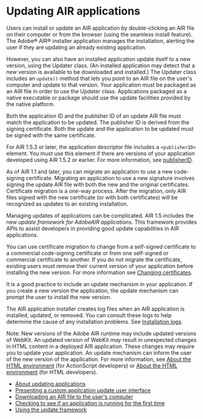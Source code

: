 # Updating AIR applications

Users can install or update an AIR application by double-clicking an AIR file on
their computer or from the browser (using the seamless install feature). The
Adobe® AIR® installer application manages the installation, alerting the user if
they are updating an already existing application.

However, you can also have an installed application update itself to a new
version, using the Updater class. (An installed application may detect that a
new version is available to be downloaded and installed.) The Updater class
includes an `update()` method that lets you point to an AIR file on the user's
computer and update to that version. Your application must be packaged as an AIR
file in order to use the Updater class. Applications packaged as a native
executable or package should use the update facilities provided by the native
platform.

Both the application ID and the publisher ID of an update AIR file must match
the application to be updated. The publisher ID is derived from the signing
certificate. Both the update and the application to be updated must be signed
with the same certificate.

For AIR 1.5.3 or later, the application descriptor file includes a
`<publisherID>` element. You must use this element if there are versions of your
application developed using AIR 1.5.2 or earlier. For more information, see
[publisherID](WS901d38e593cd1bac1e63e3d12939cc14ab-8000.html).

As of AIR 1.1 and later, you can migrate an application to use a new
code-signing certificate. Migrating an application to use a new signature
involves signing the update AIR file with both the new and the original
certificates. Certificate migration is a one-way process. After the migration,
only AIR files signed with the new certificate (or with both certificates) will
be recognized as updates to an existing installation.

Managing updates of applications can be complicated. AIR 1.5 includes the new
_update framework for AdobeAIR applications_. This framework provides APIs to
assist developers in providing good update capabilities in AIR applications.

You can use certificate migration to change from a self-signed certificate to a
commercial code-signing certificate or from one self-signed or commercial
certificate to another. If you do not migrate the certificate, existing users
must remove their current version of your application before installing the new
version. For more information see
[Changing certificates](WSFAB6E5EB-316A-42b0-81A3-0BC232ACD99A.html).

It is a good practice to include an update mechanism in your application. If you
create a new version the application, the update mechanism can prompt the user
to install the new version.

The AIR application installer creates log files when an AIR application is
installed, updated, or removed. You can consult these logs to help determine the
cause of any installation problems. See
[Installation logs](https://web.archive.org/web/20150520002006/http://kb2.adobe.com/cps/839/cpsid_83989.html).

Note: New versions of the Adobe AIR runtime may include updated versions of
WebKit. An updated version of WebKit _may_ result in unexpected changes in HTML
content in a deployed AIR application. These changes may require you to update
your application. An update mechanism can inform the user of the new version of
the application. For more information, see
[About the HTML environment](https://web.archive.org/web/20150414032840/http://help.adobe.com/en_US/as3/dev/WS5b3ccc516d4fbf351e63e3d118666ade46-7fb1.html)
(for ActionScript developers) or
[About the HTML environment](https://web.archive.org/web/20150414032840/http://help.adobe.com/en_US/air/html/dev/WS5b3ccc516d4fbf351e63e3d118666ade46-7fb1.html)
(for HTML developers).

- [About updating applications](WS5b3ccc516d4fbf351e63e3d118666ade46-7c57.html)
- [Presenting a custom application update user interface](WS5b3ccc516d4fbf351e63e3d118666ade46-7ccd.html)
- [Downloading an AIR file to the user's computer](WS5b3ccc516d4fbf351e63e3d118666ade46-7c55.html)
- [Checking to see if an application is running for the first time](WS5b3ccc516d4fbf351e63e3d118666ade46-7c54.html)
- [Using the update framework](WS9CD40F06-4DD7-4230-B56A-88AA27541A1E.html)
